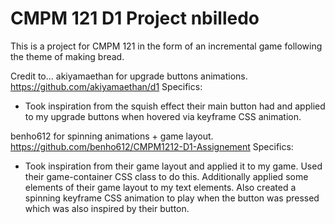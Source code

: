 # CMPM 121 D1 Project nbilledo

This is a project for CMPM 121 in the form of an incremental game following the theme of making bread.

Credit to...
akiyamaethan for upgrade buttons animations. <https://github.com/akiyamaethan/d1>
Specifics:

- Took inspiration from the squish effect their main button had and applied to my upgrade buttons when hovered via keyframe CSS animation.

benho612 for spinning animations + game layout. <https://github.com/benho612/CMPM1212-D1-Assignement>
Specifics:

- Took inspiration from their game layout and applied it to my game. Used their game-container CSS class to do this. Additionally applied some elements of their game layout to my text elements. Also created a spinning keyframe CSS animation to play when the button was pressed which was also inspired by their button.
